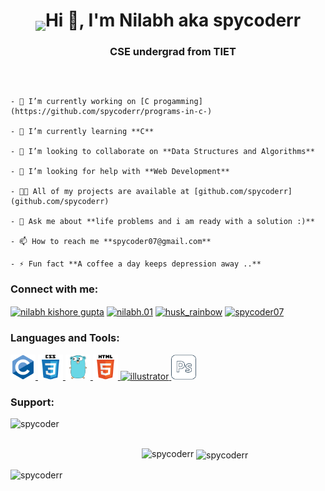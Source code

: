 <div style="display: flex; justify-content: center; align-items: center;">
    
<p> <a href="https://github.com/ryo-ma/github-profile-trophy"><img src="https://camo.githubusercontent.com/a615ccee1fede08a3322b260a6c9b09fa7c9d76bb410469650b284ebebcaef57/68747470733a2f2f692e70696e696d672e636f6d2f6f726967696e616c732f65382f66342f35332f65386634353334363961336563393765636433353464663436356437333931332e676966" /></a> </p>
    <div id="inner">
    <h1 align="center">Hi 👋, I'm Nilabh aka spycoderr</h1>
    <h3 align="center">CSE undergrad from TIET</h3>  
    </div>
    </div>
    
<p align="left"> <a href="https://twitter.com/" target="blank"><img src="https://img.shields.io/twitter/follow/?logo=twitter&style=for-the-badge" alt="" /></a> </p>
    
    - 🔭 I’m currently working on [C progamming](https://github.com/spycoderr/programs-in-c-)
    
    - 🌱 I’m currently learning **C**
    
    - 👯 I’m looking to collaborate on **Data Structures and Algorithms**
    
    - 🤝 I’m looking for help with **Web Development**
    
    - 👨‍💻 All of my projects are available at [github.com/spycoderr](github.com/spycoderr)
    
    - 💬 Ask me about **life problems and i am ready with a solution :)**
    
    - 📫 How to reach me **spycoder07@gmail.com**
    
    - ⚡ Fun fact **A coffee a day keeps depression away ..**
    
<h3 align="left">Connect with me:</h3>
    <p align="left">
    <a href="https://linkedin.com/in/nilabh kishore gupta" target="blank"><img align="center" src="https://raw.githubusercontent.com/rahuldkjain/github-profile-readme-generator/master/src/images/icons/Social/linked-in-alt.svg" alt="nilabh kishore gupta" height="30" width="40" /></a>
    <a href="https://instagram.com/nilabh.01" target="blank"><img align="center" src="https://raw.githubusercontent.com/rahuldkjain/github-profile-readme-generator/master/src/images/icons/Social/instagram.svg" alt="nilabh.01" height="30" width="40" /></a>
    <a href="https://www.codechef.com/users/husk_rainbow" target="blank"><img align="center" src="https://cdn.jsdelivr.net/npm/simple-icons@3.1.0/icons/codechef.svg" alt="husk_rainbow" height="30" width="40" /></a>
    <a href="https://www.leetcode.com/spycoder07" target="blank"><img align="center" src="https://raw.githubusercontent.com/rahuldkjain/github-profile-readme-generator/master/src/images/icons/Social/leet-code.svg" alt="spycoder07" height="30" width="40" /></a>
    </p>
    
<h3 align="left">Languages and Tools:</h3>
    <p align="left"> <a href="https://www.cprogramming.com/" target="_blank" rel="noreferrer"> <img src="https://raw.githubusercontent.com/devicons/devicon/master/icons/c/c-original.svg" alt="c" width="40" height="40"/> </a> <a href="https://www.w3schools.com/css/" target="_blank" rel="noreferrer"> <img src="https://raw.githubusercontent.com/devicons/devicon/master/icons/css3/css3-original-wordmark.svg" alt="css3" width="40" height="40"/> </a> <a href="https://golang.org" target="_blank" rel="noreferrer"> <img src="https://raw.githubusercontent.com/devicons/devicon/master/icons/go/go-original.svg" alt="go" width="40" height="40"/> </a> <a href="https://www.w3.org/html/" target="_blank" rel="noreferrer"> <img src="https://raw.githubusercontent.com/devicons/devicon/master/icons/html5/html5-original-wordmark.svg" alt="html5" width="40" height="40"/> </a> <a href="https://www.adobe.com/in/products/illustrator.html" target="_blank" rel="noreferrer"> <img src="https://www.vectorlogo.zone/logos/adobe_illustrator/adobe_illustrator-icon.svg" alt="illustrator" width="40" height="40"/> </a> <a href="https://www.photoshop.com/en" target="_blank" rel="noreferrer"> <img src="https://raw.githubusercontent.com/devicons/devicon/master/icons/photoshop/photoshop-line.svg" alt="photoshop" width="40" height="40"/> </a> </p>
    
<h3 align="left">Support:</h3>
    <p><a href="https://www.buymeacoffee.com/spycoder"> <img align="left" src="https://cdn.buymeacoffee.com/buttons/v2/default-yellow.png" height="50" width="210" alt="spycoder" /></a></p><br><br>
    
<p><img align="left" src="https://github-readme-stats.vercel.app/api/top-langs?username=spycoderr&show_icons=true&locale=en&layout=compact" alt="spycoderr" /></p>
    
<p>&nbsp;<img align="center" src="https://github-readme-stats.vercel.app/api?username=spycoderr&show_icons=true&locale=en" alt="spycoderr" /></p>
    
<p><img align="center" src="https://github-readme-streak-stats.herokuapp.com/?user=spycoderr&" alt="spycoderr" /></p>
